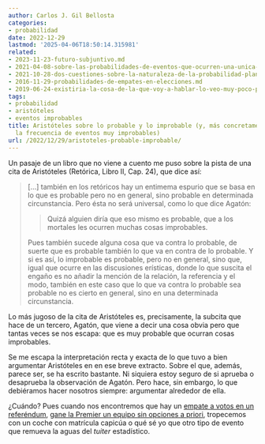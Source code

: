 ```yaml
---
author: Carlos J. Gil Bellosta
categories:
- probabilidad
date: 2022-12-29
lastmod: '2025-04-06T18:50:14.315981'
related:
- 2023-11-23-futuro-subjuntivo.md
- 2021-04-08-sobre-las-probabilidades-de-eventos-que-ocurren-una-unica-vez.md
- 2021-10-28-dos-cuestiones-sobre-la-naturaleza-de-la-probabilidad-planteadas-por-keynes-en-1921-pero-que-siguen-hoy-igual-de-vigentes.md
- 2016-11-29-probabilidades-de-empates-en-elecciones.md
- 2019-06-24-existiria-la-cosa-de-la-que-voy-a-hablar-lo-veo-muy-poco-probable.md
tags:
- probabilidad
- aristóteles
- eventos improbables
title: Aristóteles sobre lo probable y lo improbable (y, más concretamente, sobre
  la frecuencia de eventos muy improbables)
url: /2022/12/29/aristoteles-probable-improbable/
---
```


Un pasaje de un libro que no viene a cuento me puso sobre la pista de una cita de Aristóteles (Retórica, Libro II, Cap. 24), que dice así:

> [...] también en los retóricos hay un entimema espurio que se basa en lo que es probable pero no en general, sino probable en determinada circunstancia. Pero ésta no será universal, como lo que dice Agatón:
>> Quizá alguien diría que eso mismo es probable, que a los mortales les ocurren muchas cosas improbables.
>
> Pues también sucede alguna cosa que va contra lo probable, de suerte que es probable también lo que va en contra de lo probable. Y si es así, lo improbable es probable, pero no en general, sino que, igual que ocurre en las discusiones erísticas, donde lo que suscita el engaño es no añadir la mención de la relación, la referencia y el modo, también en este caso que lo que va contra lo probable sea probable no es cierto en general, sino en una determinada circunstancia.

Lo más jugoso de la cita de Aristóteles es, precisamente, la subcita que hace de un tercero, Agatón, que viene a decir una cosa obvia pero que tantas veces se nos escapa: que es muy probable que ocurran cosas improbables.

Se me escapa la interpretación recta y exacta de lo que tuvo a bien argumentar Aristóteles en en ese breve extracto. Sobre el que, además, parece ser, se ha escrito bastante. Ni siquiera estoy seguro de si aprueba o desaprueba la observación de Agatón. Pero hace, sin embargo, lo que debiéramos hacer nosotros siempre: argumentar alrededor de ella.

¿Cuándo? Pues cuando nos encontremos que hay un
[empate a votos en un referéndum](/2015/12/30/por-que-el-empate-de-la-cup-es-mas-raro-de-lo-que-parece-y-de-lo-que-yo-mismo-digo/),
[gane la Premier un equipo sin opciones a priori](https://www.businessinsider.com/how-much-money-youd-win-betting-on-leicester-fc-to-win-the-premier-league),
tropecemos con un coche con matrícula capicúa o qué sé yo que otro tipo de evento que remueva la aguas del _tuiter_ estadístico.